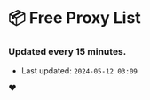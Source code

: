# :package: Free Proxy List
### Updated every 15 minutes.

- Last updated: `2024-05-12 03:09`

:heart:
